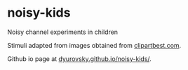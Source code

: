 # noisy-kids
Noisy channel experiments in children

Stimuli adapted from images obtained from [clipartbest.com](http://clipartbest.com).

Github io page at [dyurovsky.github.io/noisy-kids/](http://dyurovsky.github.io/noisy-kids/).
